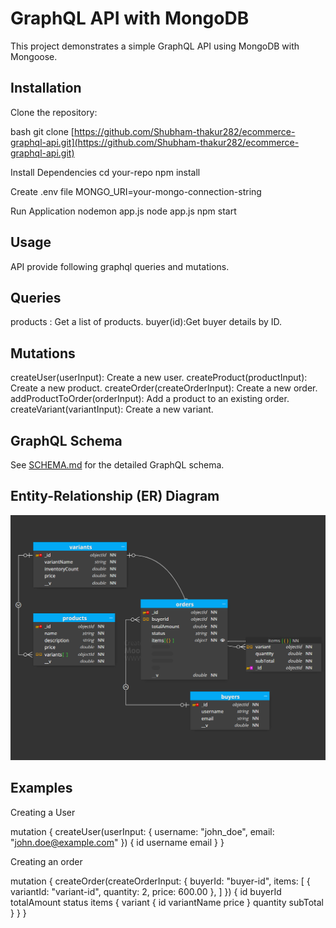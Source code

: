 # GraphQL API with MongoDB

This project demonstrates a simple GraphQL API using MongoDB with Mongoose.

## Installation

Clone the repository:

   bash
   git clone [https://github.com/Shubham-thakur282/ecommerce-graphql-api.git](https://github.com/Shubham-thakur282/ecommerce-graphql-api.git)


Install Dependencies
    cd your-repo
    npm install

Create .env file
    MONGO_URI=your-mongo-connection-string

Run Application 
    nodemon app.js
    node app.js
    npm start


## Usage

API provide following graphql queries and mutations.

## Queries

products : Get a list of products.
buyer(id):Get buyer details by ID.

## Mutations

createUser(userInput): Create a new user.
createProduct(productInput): Create a new product.
createOrder(createOrderInput): Create a new order.
addProductToOrder(orderInput): Add a product to an existing order.
createVariant(variantInput): Create a new variant.

## GraphQL Schema

See [SCHEMA.md](SCHEMA.md) for the detailed GraphQL schema.

## Entity-Relationship (ER) Diagram

![ER Diagram](er-diagram.png)

## Examples

Creating a User

mutation {
  createUser(userInput: {
    username: "john_doe",
    email: "john.doe@example.com"
  }) {
    id
    username
    email
  }
}


Creating an order

mutation {
  createOrder(createOrderInput: {
    buyerId: "buyer-id",
    items: [
      { variantId: "variant-id", quantity: 2, price: 600.00 },
    ]
  }) {
    id
    buyerId
    totalAmount
    status
    items {
      variant {
        id
        variantName
        price
      }
      quantity
      subTotal
    }
  }
}

